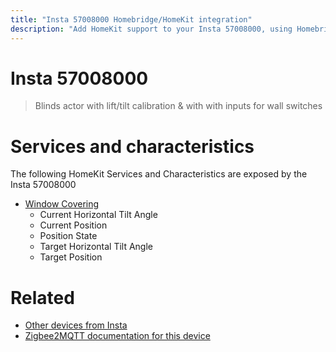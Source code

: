 ```yaml
---
title: "Insta 57008000 Homebridge/HomeKit integration"
description: "Add HomeKit support to your Insta 57008000, using Homebridge, Zigbee2MQTT and homebridge-z2m."
---
```

<!---
This file has been GENERATED using src/docgen/docgen.ts
DO NOT EDIT THIS FILE MANUALLY!
-->
# Insta 57008000
> Blinds actor with lift/tilt calibration & with with inputs for wall switches


# Services and characteristics
The following HomeKit Services and Characteristics are exposed by
the Insta 57008000

* [Window Covering](../../cover.md)
  * Current Horizontal Tilt Angle
  * Current Position
  * Position State
  * Target Horizontal Tilt Angle
  * Target Position


# Related
* [Other devices from Insta](../index.md#insta)
* [Zigbee2MQTT documentation for this device](https://www.zigbee2mqtt.io/devices/57008000.html)